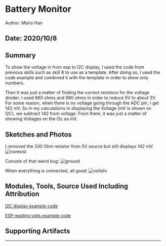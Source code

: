 #  Battery Monitor

Author: Mario Han

Date: 2020/10/8
-----

## Summary

To show the voltage in from esp to I2C display, I used the code from previous skills such as skill 8 to use as a template. After doing so, I used the code example and combined it with the template in order to show only numbers. 

Then it was just a matter of finding the correct resistors for the voltage divider. I used 660 ohms and 990 ohms in order to reduce 5V to about 3V. For some reason, when there is no voltage going through the ADC pin, I get 142 mV. So in my calculations in displaying the Voltage (mV is shown on I2C), we subtract 142 from voltage. From there, it was just a matter of showing Voltages on the I2c as mV.

## Sketches and Photos

I removed the 330 Ohm resistor from 5V source but still displays 142 mV:
![noresist](https://user-images.githubusercontent.com/45515930/95516693-a2b8f080-098d-11eb-8ba8-85f5bf1c1c1b.JPG)

Console of that weird bug:
![ground](https://user-images.githubusercontent.com/45515930/95516861-df84e780-098d-11eb-9c9f-2a78f9d0d69f.JPG)

When everything is connected, all good:
![voltdiv](https://user-images.githubusercontent.com/45515930/95516883-f0355d80-098d-11eb-82f4-33dcf8266446.JPG)

## Modules, Tools, Source Used Including Attribution

[I2C display example code](https://github.com/BU-EC444/code-examples/tree/master/i2c-display)

[ESP reading volts example code](https://github.com/espressif/esp-idf/tree/39f090a4f1dee4e325f8109d880bf3627034d839/examples/peripherals/adc)

## Supporting Artifacts


-----
